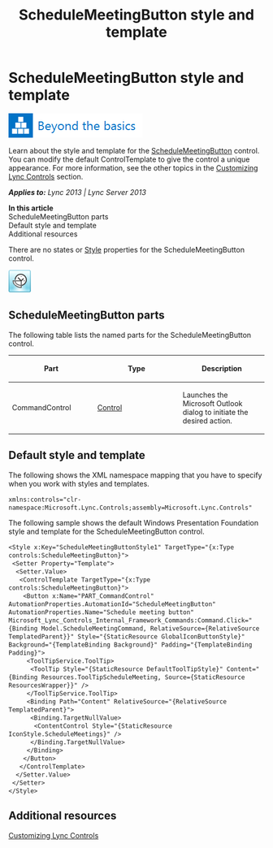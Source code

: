 ﻿---
title: ScheduleMeetingButton style and template
TOCTitle: ScheduleMeetingButton style and template
ms:assetid: f3cacba0-caf2-47c0-a395-80f82eba9c54
ms:mtpsurl: https://msdn.microsoft.com/en-us/library/JJ933230(v=office.15)
ms:contentKeyID: 50877374
ms.date: 07/24/2014
mtps_version: v=office.15
---

# ScheduleMeetingButton style and template

![Beyond the basics topic](images/JJ945548.mod_icon_beyondbasics_long(Office.15).png "Beyond the basics topic")

Learn about the style and template for the [ScheduleMeetingButton](schedulemeetingbutton-class-microsoft-lync-controls_1.md) control. You can modify the default ControlTemplate to give the control a unique appearance. For more information, see the other topics in the [Customizing Lync Controls](customizing-lync-controls.md) section.


_**Applies to:** Lync 2013 | Lync Server 2013_

**In this article**  
ScheduleMeetingButton parts  
Default style and template  
Additional resources  

There are no states or [Style](http://msdn.microsoft.com/en-us/library/system.windows.style\(vs.95\).aspx) properties for the ScheduleMeetingButton control.

![ScheduleMeetingButton Control](images/JJ933230.ScheduleMeetingButtonControl(Office.15).png "ScheduleMeetingButton Control")

## ScheduleMeetingButton parts

The following table lists the named parts for the ScheduleMeetingButton control.

<table>
<colgroup>
<col style="width: 33%" />
<col style="width: 33%" />
<col style="width: 33%" />
</colgroup>
<thead>
<tr class="header">
<th><p>Part</p></th>
<th><p>Type</p></th>
<th><p>Description</p></th>
</tr>
</thead>
<tbody>
<tr class="odd">
<td><p>CommandControl</p></td>
<td><p><a href="http://msdn.microsoft.com/en-us/library/system.windows.controls.control.aspx">Control</a></p></td>
<td><p>Launches the Microsoft Outlook dialog to initiate the desired action.</p></td>
</tr>
</tbody>
</table>


## Default style and template

The following shows the XML namespace mapping that you have to specify when you work with styles and templates.

    xmlns:controls="clr-namespace:Microsoft.Lync.Controls;assembly=Microsoft.Lync.Controls"

The following sample shows the default Windows Presentation Foundation style and template for the ScheduleMeetingButton control.

    <Style x:Key="ScheduleMeetingButtonStyle1" TargetType="{x:Type controls:ScheduleMeetingButton}">
     <Setter Property="Template">
      <Setter.Value>
       <ControlTemplate TargetType="{x:Type controls:ScheduleMeetingButton}">
        <Button x:Name="PART_CommandControl" AutomationProperties.AutomationId="ScheduleMeetingButton" AutomationProperties.Name="Schedule meeting button" Microsoft_Lync_Controls_Internal_Framework_Commands:Command.Click="{Binding Model.ScheduleMeetingCommand, RelativeSource={RelativeSource TemplatedParent}}" Style="{StaticResource GlobalIconButtonStyle}" Background="{TemplateBinding Background}" Padding="{TemplateBinding Padding}">
         <ToolTipService.ToolTip>
          <ToolTip Style="{StaticResource DefaultToolTipStyle}" Content="{Binding Resources.ToolTipScheduleMeeting, Source={StaticResource ResourcesWrapper}}" />
         </ToolTipService.ToolTip>
         <Binding Path="Content" RelativeSource="{RelativeSource TemplatedParent}">
          <Binding.TargetNullValue>
           <ContentControl Style="{StaticResource IconStyle.ScheduleMeetings}" />
          </Binding.TargetNullValue>
         </Binding>                    
        </Button>
       </ControlTemplate>
      </Setter.Value>
     </Setter>
    </Style>

## Additional resources

[Customizing Lync Controls](customizing-lync-controls.md)

